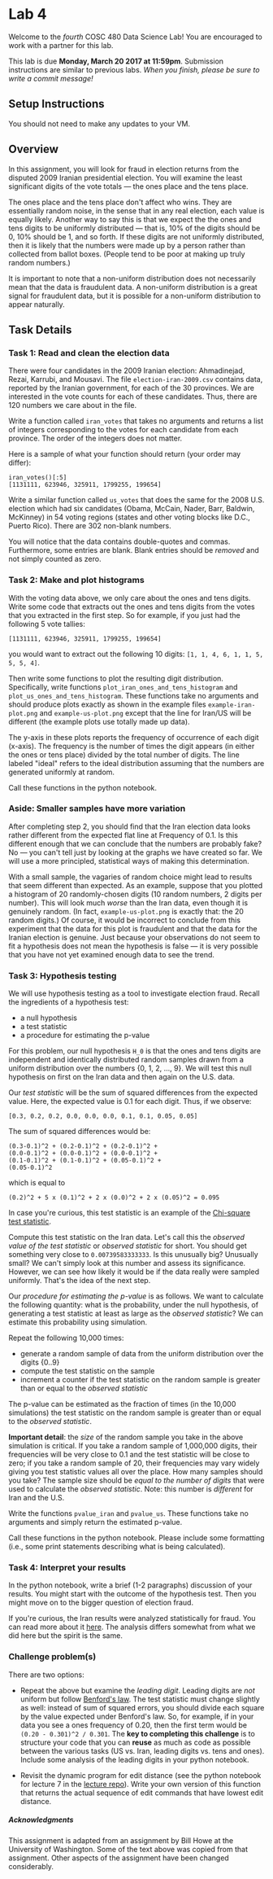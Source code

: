 # Lab 4

Welcome to the *fourth* COSC 480 Data Science Lab!  You are encouraged to work with a partner for this lab.

This lab is due **Monday, March 20 2017 at 11:59pm**.  Submission instructions are similar to previous labs.  *When you finish, please be sure to write a commit message!*  

## Setup Instructions

You should not need to make any updates to your VM.

## Overview

In this assignment, you will look for fraud in election returns from the disputed 2009 Iranian presidential election. You will examine the least significant digits of the vote totals — the ones place and the tens place.

The ones place and the tens place don't affect who wins. They are essentially random noise, in the sense that in any real election, each value is equally likely. Another way to say this is that we expect the the ones and tens digits to be uniformly distributed — that is, 10% of the digits should be 0, 10% should be 1, and so forth. If these digits are not uniformly distributed, then it is likely that the numbers were made up by a person rather than collected from ballot boxes. (People tend to be poor at making up truly random numbers.)

It is important to note that a non-uniform distribution does not necessarily mean that the data is fraudulent data. A non-uniform distribution is a great signal for fraudulent data, but it is possible for a non-uniform distribution to appear naturally.


## Task Details

### Task 1: Read and clean the election data

There were four candidates in the 2009 Iranian election: Ahmadinejad, Rezai, Karrubi, and Mousavi. The file `election-iran-2009.csv` contains data, reported by the Iranian government, for each of the 30 provinces. We are interested in the vote counts for each of these candidates. Thus, there are 120 numbers we care about in the file.

Write a function called `iran_votes` that takes no arguments and returns a list of integers corresponding to the votes for each candidate from each province.  The order of the integers does not matter.

Here is a sample of what your function should return (your order may differ):

	iran_votes()[:5]
	[1131111, 623946, 325911, 1799255, 199654]

Write a similar function called `us_votes` that does the same for the 2008 U.S. election which had six candidates (Obama, McCain, Nader, Barr, Baldwin, McKinney) in 54 voting regions (states and other voting blocks like D.C., Puerto Rico).  There are 302 non-blank numbers.

You will notice that the data contains double-quotes and commas. Furthermore, some entries are blank.  Blank entries should be *removed* and not simply counted as zero.

### Task 2: Make and plot histograms

With the voting data above, we only care about the ones and tens digits.  Write some code that extracts out the ones and tens digits from the votes that you extracted in the first step.  So for example, if you just had the following 5 vote tallies: 
	
	[1131111, 623946, 325911, 1799255, 199654]

you would want to extract out the following 10 digits: `[1, 1, 4, 6, 1, 1, 5, 5, 5, 4]`.

Then write some functions to plot the resulting digit distribution.  Specifically, write functions `plot_iran_ones_and_tens_histogram` and `plot_us_ones_and_tens_histogram`.  These functions take no arguments and should produce plots exactly as shown in the example files `example-iran-plot.png` and `example-us-plot.png` except that the line for Iran/US will be different (the example plots use totally made up data).

The y-axis in these plots reports the frequency of occurrence of each digit (x-axis).  The frequency is the number of times the digit appears (in either the ones or tens place) divided by the total number of digits.  The line labeled "ideal" refers to the ideal distribution assuming that the numbers are generated uniformly at random.

Call these functions in the python notebook.

### Aside: Smaller samples have more variation

After completing step 2, you should find that the Iran election data looks rather different from the expected flat line at Frequency of 0.1.  Is this different enough that we can conclude that the numbers are probably fake? No — you can't tell just by looking at the graphs we have created so far. We will use a more principled, statistical ways of making this determination.

With a small sample, the vagaries of random choice might lead to results that seem different than expected. As an example, suppose that you plotted a histogram of 20 randomly-chosen digits (10 random numbers, 2 digits per number).  This will look much *worse* than the Iran data, even though it is genuinely random.  (In fact, `example-us-plot.png` is exactly that: the 20 random digits.)  Of course, it would be incorrect to conclude from this experiment that the data for this plot is fraudulent and that the data for the Iranian election is genuine. Just because your observations do not seem to fit a hypothesis does not mean the hypothesis is false — it is very possible that you have not yet examined enough data to see the trend.

### Task 3: Hypothesis testing

We will use hypothesis testing as a tool to investigate election fraud.  Recall the ingredients of a hypothesis test:

- a null hypothesis
- a test statistic
- a procedure for estimating the p-value

For this problem, our null hypothesis `H_0` is that the ones and tens digits are independent and identically distributed random samples drawn from a uniform distribution over the numbers {0, 1, 2, ..., 9}.  We will test this null hypothesis on  first on the Iran data and then again on the U.S. data.

Our *test statistic* will be the sum of squared differences from the expected value.  Here, the expected value is 0.1 for each digit.  Thus, if we observe:

	[0.3, 0.2, 0.2, 0.0, 0.0, 0.0, 0.1, 0.1, 0.05, 0.05]

The sum of squared differences would be:

	(0.3-0.1)^2 + (0.2-0.1)^2 + (0.2-0.1)^2 + 
	(0.0-0.1)^2 + (0.0-0.1)^2 + (0.0-0.1)^2 + 
	(0.1-0.1)^2 + (0.1-0.1)^2 + (0.05-0.1)^2 + 
	(0.05-0.1)^2

which is equal to
	
	(0.2)^2 + 5 x (0.1)^2 + 2 x (0.0)^2 + 2 x (0.05)^2 = 0.095

In case you're curious, this test statistic is an example of the [Chi-square test statistic](https://en.wikipedia.org/wiki/Chi-squared_test).

Compute this test statistic on the Iran data.  Let's call this the *observed value of the test statistic* or *observed statistic* for short.  You should get something very close to `0.00739583333333`.  Is this unusually big?  Unusually small?  We can't simply look at this number and assess its significance.  However, we can see how likely it would be if the data really were sampled uniformly.  That's the idea of the next step.

Our *procedure for estimating the p-value* is as follows.  We want to calculate the following quantity: what is the probability, under the null hypothesis, of generating a test statistic at least as large as the *observed statistic*?  We can estimate this probability using simulation.

Repeat the following 10,000 times:

- generate a random sample of data from the uniform distribution over the digits {0..9}
- compute the test statistic on the sample
- increment a counter if the test statistic on the random sample is greater than or equal to the *observed statistic*

The p-value can be estimated as the fraction of times (in the 10,000 simulations) the test statistic on the random sample is greater than or equal to the *observed statistic*.

**Important detail**: the *size* of the random sample you take in the above simulation is critical.  If you take a random sample of 1,000,000 digits, their frequencies will be very close to 0.1 and the test statistic will be close to zero; if you take a random sample of 20, their frequencies may vary widely giving you test statistic values all over the place.  How many samples should you take?  The sample size should be *equal to the number of digits* that were used to calculate the *observed statistic*.  Note: this number is *different* for Iran and the U.S.

Write the functions `pvalue_iran` and `pvalue_us`.  These functions take no arguments and simply return the estimated p-value.

Call these functions in the python notebook.  Please include some formatting (i.e., some print statements describing what is being calculated).

### Task 4: Interpret your results

In the python notebook, write a brief (1-2 paragraphs) discussion of your results.  You might start with the outcome of the hypothesis test.  Then you might move on to the bigger question of election fraud.  

If you're curious, the Iran results were analyzed statistically for fraud.  You can read more about it [here](https://arxiv.org/abs/0906.2789).  The analysis differs somewhat from what we did here but the spirit is the same.


### Challenge problem(s)

There are two options:

- Repeat the above but examine the *leading digit*.  Leading digits are *not* uniform but follow [Benford's law](https://en.wikipedia.org/wiki/Benford's_law).  The test statistic must change slightly as well: instead of sum of squared errors, you should divide each square by the value expected under Benford's law.  So, for example, if in your data you see a ones frequency of 0.20, then the first term would be `(0.20 - 0.301)^2 / 0.301`.  The **key to completing this challenge** is to structure your code that you can **reuse** as much as code as possible between the various tasks (US vs. Iran, leading digits vs. tens and ones).  Include some analysis of the leading digits in your python notebook.

- Revisit the dynamic program for edit distance (see the python notebook for lecture 7 in the [lecture repo](https://github.com/colgate-cosc480ds/lecture)).  Write your own version of this function that returns the actual sequence of edit commands that have lowest edit distance. 


##### Acknowledgments

This assignment is adapted from an assignment by Bill Howe at the University of Washington.  Some of the text above was copied from that assignment.  Other aspects of the assignment have been changed considerably.

